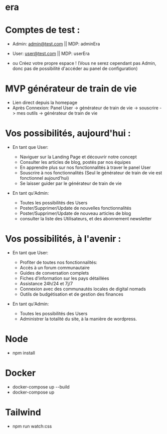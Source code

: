 # era

# Comptes de test : 

- Admin: admin@test.com || MDP: adminEra
- User: user@test.com || MDP: userEra

- ou Créez votre propre espace ! (Vous ne serez cependant pas Admin, donc pas de possibilité d'accéder au panel de configuration)

# MVP générateur de train de vie

- Lien direct depuis la homepage
- Après Connexion: Panel User -> générateur de train de vie -> souscrire -> mes outils -> générateur de train de vie

# Vos possibilités, aujourd'hui :

- En tant que User: 
    - Naviguer sur la Landing Page et découvrir notre concept
    - Consulter les articles de blog, postés par nos équipes
    - En apprendre plus sur nos fonctionnalités à traver le panel User
    - Souscrire à nos fonctionnalités (Seul le générateur de train de vie est fonctionnel aujourd'hui)
    - Se laisser guider par le générateur de train de vie
    
- En tant qu'Admin: 
    - Toutes les possibilités des Users
    - Poster/Supprimer/Update de nouvelles fonctionnalités
    - Poster/Supprimer/Update de nouveau articles de blog
    - consulter la liste des Utilisateurs, et des abonnement newsletter
    
# Vos possibilités, à l'avenir : 

- En tant que User:
    - Profiter de toutes nos fonctionnalités: 
    - Accès à un forum communautaire
    - Guides de conversation complets
    - Fiches d'information sur les pays détaillées
    - Assistance 24h/24 et 7j/7
    - Connexion avec des communautés locales de digital nomads
    - Outils de budgétisation et de gestion des finances

- En tant qu'Admin:
    - Toutes les possibilités des Users
    - Administrer la totalité du site, à la manière de wordpress.


# Node

- npm install

# Docker

- docker-compose up --build
- docker-compose up

# Tailwind

- npm run watch:css

